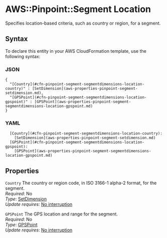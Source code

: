 # AWS::Pinpoint::Segment Location<a name="aws-properties-pinpoint-segment-segmentdimensions-location"></a>

Specifies location\-based criteria, such as country or region, for a segment\.

## Syntax<a name="aws-properties-pinpoint-segment-segmentdimensions-location-syntax"></a>

To declare this entity in your AWS CloudFormation template, use the following syntax:

### JSON<a name="aws-properties-pinpoint-segment-segmentdimensions-location-syntax.json"></a>

```
{
  "[Country](#cfn-pinpoint-segment-segmentdimensions-location-country)" : [SetDimension](aws-properties-pinpoint-segment-setdimension.md),
  "[GPSPoint](#cfn-pinpoint-segment-segmentdimensions-location-gpspoint)" : [GPSPoint](aws-properties-pinpoint-segment-segmentdimensions-location-gpspoint.md)
}
```

### YAML<a name="aws-properties-pinpoint-segment-segmentdimensions-location-syntax.yaml"></a>

```
  [Country](#cfn-pinpoint-segment-segmentdimensions-location-country): 
    [SetDimension](aws-properties-pinpoint-segment-setdimension.md)
  [GPSPoint](#cfn-pinpoint-segment-segmentdimensions-location-gpspoint): 
    [GPSPoint](aws-properties-pinpoint-segment-segmentdimensions-location-gpspoint.md)
```

## Properties<a name="aws-properties-pinpoint-segment-segmentdimensions-location-properties"></a>

`Country`  <a name="cfn-pinpoint-segment-segmentdimensions-location-country"></a>
The country or region code, in ISO 3166\-1 alpha\-2 format, for the segment\.  
*Required*: No  
*Type*: [SetDimension](aws-properties-pinpoint-segment-setdimension.md)  
*Update requires*: [No interruption](https://docs.aws.amazon.com/AWSCloudFormation/latest/UserGuide/using-cfn-updating-stacks-update-behaviors.html#update-no-interrupt)

`GPSPoint`  <a name="cfn-pinpoint-segment-segmentdimensions-location-gpspoint"></a>
The GPS location and range for the segment\.  
*Required*: No  
*Type*: [GPSPoint](aws-properties-pinpoint-segment-segmentdimensions-location-gpspoint.md)  
*Update requires*: [No interruption](https://docs.aws.amazon.com/AWSCloudFormation/latest/UserGuide/using-cfn-updating-stacks-update-behaviors.html#update-no-interrupt)
